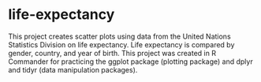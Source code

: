 # life-expectancy
This project creates scatter plots using data from the United Nations Statistics Division on life expectancy. Life expectancy is compared by gender, country, and year of birth. This project was created in R Commander for practicing the ggplot package (plotting package) and dplyr and tidyr (data manipulation packages).
